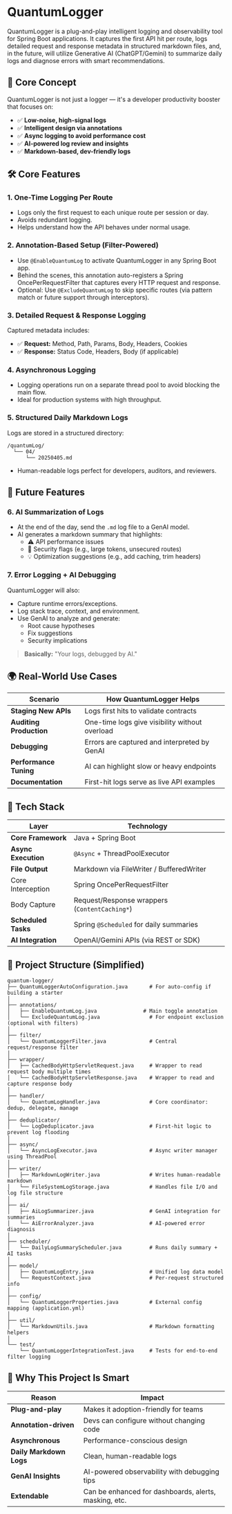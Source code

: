 # QuantumLogger

QuantumLogger is a plug-and-play intelligent logging and observability tool for Spring Boot applications. It captures
the first API hit per route, logs detailed request and response metadata in structured markdown files, and, in the
future, will utilize Generative AI (ChatGPT/Gemini) to summarize daily logs and diagnose errors with smart
recommendations.

## 🧩 Core Concept

QuantumLogger is not just a logger — it's a developer productivity booster that focuses on:

- ✅ **Low-noise, high-signal logs**
- ✅ **Intelligent design via annotations**
- ✅ **Async logging to avoid performance cost**
- ✅ **AI-powered log review and insights**
- ✅ **Markdown-based, dev-friendly logs**

## 🛠️ Core Features

### 1. One-Time Logging Per Route

- Logs only the first request to each unique route per session or day.
- Avoids redundant logging.
- Helps understand how the API behaves under normal usage.

### 2. Annotation-Based Setup (Filter-Powered)

- Use `@EnableQuantumLog` to activate QuantumLogger in any Spring Boot app.
- Behind the scenes, this annotation auto-registers a Spring OncePerRequestFilter that captures every HTTP request and
  response.
- Optional: Use `@ExcludeQuantumLog` to skip specific routes (via pattern match or future support through interceptors).

### 3. Detailed Request & Response Logging

Captured metadata includes:

- ✅ **Request:** Method, Path, Params, Body, Headers, Cookies
- ✅ **Response:** Status Code, Headers, Body (if applicable)

### 4. Asynchronous Logging

- Logging operations run on a separate thread pool to avoid blocking the main flow.
- Ideal for production systems with high throughput.

### 5. Structured Daily Markdown Logs

Logs are stored in a structured directory:

```plaintext
/quantumLog/
  └── 04/
      └── 20250405.md
```

- Human-readable logs perfect for developers, auditors, and reviewers.

## 🔮 Future Features

### 6. AI Summarization of Logs

- At the end of the day, send the `.md` log file to a GenAI model.
- AI generates a markdown summary that highlights:
  - ⚠️ API performance issues
  - 🔐 Security flags (e.g., large tokens, unsecured routes)
  - 💡 Optimization suggestions (e.g., add caching, trim headers)

### 7. Error Logging + AI Debugging

QuantumLogger will also:

- Capture runtime errors/exceptions.
- Log stack trace, context, and environment.
- Use GenAI to analyze and generate:
  - Root cause hypotheses
  - Fix suggestions
  - Security implications

> **Basically:** "Your logs, debugged by AI."

## 🌍 Real-World Use Cases

| **Scenario**            | **How QuantumLogger Helps**                    |
| ----------------------- | ---------------------------------------------- |
| **Staging New APIs**    | Logs first hits to validate contracts          |
| **Auditing Production** | One-time logs give visibility without overload |
| **Debugging**           | Errors are captured and interpreted by GenAI   |
| **Performance Tuning**  | AI can highlight slow or heavy endpoints       |
| **Documentation**       | First-hit logs serve as live API examples      |

## 🧪 Tech Stack

| **Layer**           | **Technology**                                |
| ------------------- | --------------------------------------------- |
| **Core Framework**  | Java + Spring Boot                            |
| **Async Execution** | `@Async` + ThreadPoolExecutor                 |
| **File Output**     | Markdown via FileWriter / BufferedWriter      |
| Core Interception   | Spring OncePerRequestFilter                   |
| Body Capture        | Request/Response wrappers (`ContentCaching*`) |
| **Scheduled Tasks** | Spring `@Scheduled` for daily summaries       |
| **AI Integration**  | OpenAI/Gemini APIs (via REST or SDK)          |

## 🧱 Project Structure (Simplified)

```plaintext
quantum-logger/
├── QuantumLoggerAutoConfiguration.java       # For auto-config if building a starter
│
├── annotations/
│   ├── EnableQuantumLog.java               # Main toggle annotation
│   └── ExcludeQuantumLog.java                # For endpoint exclusion (optional with filters)
│
├── filter/
│   └── QuantumLoggerFilter.java              # Central request/response filter
│
├── wrapper/
│   ├── CachedBodyHttpServletRequest.java     # Wrapper to read request body multiple times
│   └── CachedBodyHttpServletResponse.java    # Wrapper to read and capture response body
│
├── handler/
│   └── QuantumLogHandler.java                # Core coordinator: dedup, delegate, manage
│
├── deduplicator/
│   └── LogDeduplicator.java                  # First-hit logic to prevent log flooding
│
├── async/
│   └── AsyncLogExecutor.java                 # Async writer manager using ThreadPool
│
├── writer/
│   ├── MarkdownLogWriter.java                # Writes human-readable markdown
│   └── FileSystemLogStorage.java             # Handles file I/O and log file structure
│
├── ai/
│   ├── AiLogSummarizer.java                  # GenAI integration for summaries
│   └── AiErrorAnalyzer.java                  # AI-powered error diagnosis
│
├── scheduler/
│   └── DailyLogSummaryScheduler.java         # Runs daily summary + AI tasks
│
├── model/
│   ├── QuantumLogEntry.java                  # Unified log data model
│   └── RequestContext.java                   # Per-request structured info
│
├── config/
│   └── QuantumLoggerProperties.java          # External config mapping (application.yml)
│
├── util/
│   └── MarkdownUtils.java                    # Markdown formatting helpers
│
└── test/
    └── QuantumLoggerIntegrationTest.java     # Tests for end-to-end filter logging

```

## 🧠 Why This Project Is Smart

| **Reason**              | **Impact**                                            |
| ----------------------- | ----------------------------------------------------- |
| **Plug-and-play**       | Makes it adoption-friendly for teams                  |
| **Annotation-driven**   | Devs can configure without changing code              |
| **Asynchronous**        | Performance-conscious design                          |
| **Daily Markdown Logs** | Clean, human-readable logs                            |
| **GenAI Insights**      | AI-powered observability with debugging tips          |
| **Extendable**          | Can be enhanced for dashboards, alerts, masking, etc. |
